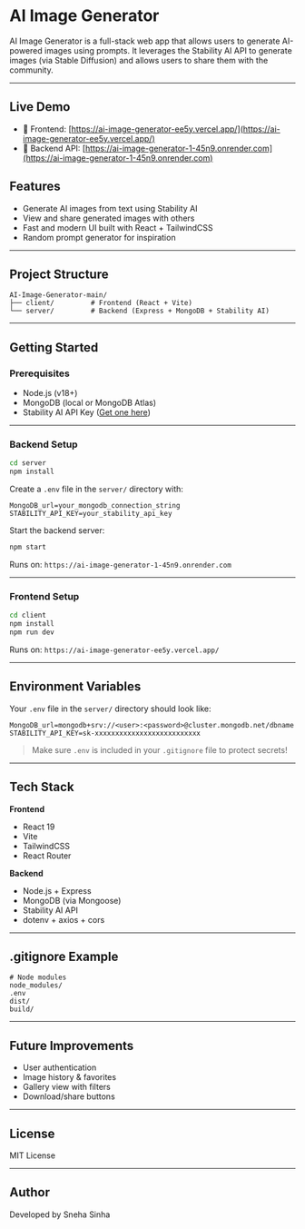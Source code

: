
# AI Image Generator

AI Image Generator is a full-stack web app that allows users to generate AI-powered images using prompts. It leverages the Stability AI API to generate images (via Stable Diffusion) and allows users to share them with the community.

---
## Live Demo
- 🔗 Frontend: [https://ai-image-generator-ee5y.vercel.app/](https://ai-image-generator-ee5y.vercel.app/)
- 🔗 Backend API: [https://ai-image-generator-1-45n9.onrender.com](https://ai-image-generator-1-45n9.onrender.com)

## Features

-  Generate AI images from text using Stability AI
-  View and share generated images with others
-  Fast and modern UI built with React + TailwindCSS
-  Random prompt generator for inspiration

---

##  Project Structure

```
AI-Image-Generator-main/
├── client/         # Frontend (React + Vite)
└── server/         # Backend (Express + MongoDB + Stability AI)
```

---

##  Getting Started

### Prerequisites

- Node.js (v18+)
- MongoDB (local or MongoDB Atlas)
- Stability AI API Key ([Get one here](https://platform.stability.ai))

---

###  Backend Setup

```bash
cd server
npm install
```

Create a `.env` file in the `server/` directory with:

```
MongoDB_url=your_mongodb_connection_string
STABILITY_API_KEY=your_stability_api_key
```

Start the backend server:

```bash
npm start
```

Runs on: `https://ai-image-generator-1-45n9.onrender.com`

---

###  Frontend Setup

```bash
cd client
npm install
npm run dev
```

Runs on: `https://ai-image-generator-ee5y.vercel.app/`

---

##  Environment Variables

Your `.env` file in the `server/` directory should look like:

```env
MongoDB_url=mongodb+srv://<user>:<password>@cluster.mongodb.net/dbname
STABILITY_API_KEY=sk-xxxxxxxxxxxxxxxxxxxxxxxxxx
```

>  Make sure `.env` is included in your `.gitignore` file to protect secrets!

---

## Tech Stack

**Frontend**
- React 19
- Vite
- TailwindCSS
- React Router

**Backend**
- Node.js + Express
- MongoDB (via Mongoose)
- Stability AI API
- dotenv + axios + cors

---

## .gitignore Example

```gitignore
# Node modules
node_modules/
.env
dist/
build/
```

---

##  Future Improvements

- User authentication
- Image history & favorites
- Gallery view with filters
- Download/share buttons

---

##  License

MIT License

---

##  Author

Developed by Sneha Sinha

